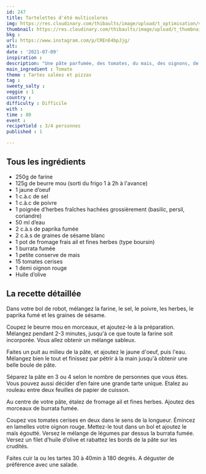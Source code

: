 ```yaml
---
id: 247
title: Tartelettes d'été multicolores
img: https://res.cloudinary.com/thibaults/image/upload/t_optimisation/v1625919864/Recipes/20210709_tartelettes_ete_multicolores.jpg
thumbnail: https://res.cloudinary.com/thibaults/image/upload/t_thumbnail_josie/v1625919864/Recipes/20210709_tartelettes_ete_multicolores.jpg
bkg : 
url: https://www.instagram.com/p/CREnE4bpJjg/
alt: 
date : '2021-07-09'
inspiration : 
description: "Une pâte parfumée, des tomates, du mais, des oignons, de la burrata : tous les ingrédients pour des tartelettes de folie !"
main_ingredient : Tomate
theme : Tartes salées et pizzas
tag : 
sweety_salty : 
veggie : 1
country : 
difficulty : Difficile
with : 
time : 80
event : 
recipeYield : 3/4 personnes
published : 1

---
```


## Tous les ingrédients
 - 250g de farine
 - 125g de beurre mou (sorti du frigo 1 à 2h à l'avance)
 - 1 jaune d’oeuf
 - 1 c.à.c de sel
 - 1 c.à.c de poivre
 - 1 poignée d’herbes fraîches hachées grossièrement (basilic, persil, coriandre)
 - 50 ml d’eau
 - 2 c.à.s de paprika fumée
 - 2 c.à.s de graines de sésame blanc
 - 1 pot de fromage frais ail et fines herbes (type boursin)
 - 1 burrata fumée
 - 1 petite conserve de mais
 - 15 tomates cerises
 - 1 demi oignon rouge
 - Huile d’olive


## La recette détaillée
Dans votre bol de robot, mélangez la farine, le sel, le poivre, les herbes, le paprika fumé et les graines de sésame.

Coupez le beurre mou en morceaux, et ajoutez-le à la préparation. Mélangez pendant 2-3 minutes, jusqu'à ce que toute la farine soit incorporée. Vous allez obtenir un mélange sableux.

Faites un puit au milieu de la pâte, et ajoutez le jaune d'oeuf, puis l'eau. Mélangez bien le tout et finissez par pétrir à la main jusqu'à obtenir une belle boule de pâte.

Séparez la pâte en 3 ou 4 selon le nombre de personnes que vous êtes. Vous pouvez aussi décider d’en faire une grande tarte unique. Etalez au rouleau entre deux feuilles de papier de cuisson.

Au centre de votre pâte, étalez de fromage ail et fines herbes. Ajoutez des morceaux de burrata fumée.

Coupez vos tomates cerises en deux dans le sens de la longueur. Émincez en lamelles votre oignon rouge. Mettez-le tout dans un bol et ajoutez le maïs égoutté. Versez le mélange de légumes par dessus la burrata fumée. Versez un filet d’huile d’olive et rabattez les bords de la pâte sur les crudités.

Faites cuir la ou les tartes 30 à 40min à 180 degrés. A déguster de préférence avec une salade.